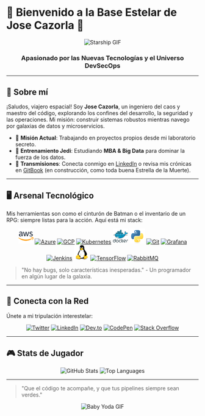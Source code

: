 # 🚀 Bienvenido a la Base Estelar de Jose Cazorla 👾

<div align="center">
  <img src="https://media.giphy.com/media/3o84stzV9QL8M2zdWU/giphy.gif" width="200" alt="Starship GIF" />
  <h3>Apasionado por las Nuevas Tecnologías y el Universo DevSecOps</h3>
</div>

---

## 🌌 Sobre mí

¡Saludos, viajero espacial! Soy **Jose Cazorla**, un ingeniero del caos y maestro del código, explorando los confines del desarrollo, la seguridad y las operaciones. Mi misión: construir sistemas robustos mientras navego por galaxias de datos y microservicios.

- 🔭 **Misión Actual**: Trabajando en proyectos propios desde mi laboratorio secreto.
- 🌱 **Entrenamiento Jedi**: Estudiando **MBA & Big Data** para dominar la fuerza de los datos.
- 📡 **Transmisiones**: Conecta conmigo en [LinkedIn](https://www.linkedin.com/in/jose-cazorla-gijón/) o revisa mis crónicas en [GitBook](https://app.gitbook.com/o/k7QYsShdQGtU4A4BIIYh/s/hRWvJhDe1Y2Q8p4jQGqV/) (en construcción, como toda buena Estrella de la Muerte).

---

## 🖥️ Arsenal Tecnológico

Mis herramientas son como el cinturón de Batman o el inventario de un RPG: siempre listas para la acción. Aquí está mi stack:

<div align="center">
  <a href="https://aws.amazon.com" target="_blank"><img src="https://raw.githubusercontent.com/devicons/devicon/master/icons/amazonwebservices/amazonwebservices-original-wordmark.svg" alt="AWS" width="40" height="40"/></a>
  <a href="https://azure.microsoft.com" target="_blank"><img src="https://www.vectorlogo.zone/logos/microsoft_azure/microsoft_azure-icon.svg" alt="Azure" width="40" height="40"/></a>
  <a href="https://cloud.google.com" target="_blank"><img src="https://www.vectorlogo.zone/logos/google_cloud/google_cloud-icon.svg" alt="GCP" width="40" height="40"/></a>
  <a href="https://kubernetes.io" target="_blank"><img src="https://www.vectorlogo.zone/logos/kubernetes/kubernetes-icon.svg" alt="Kubernetes" width="40" height="40"/></a>
  <a href="https://www.docker.com" target="_blank"><img src="https://raw.githubusercontent.com/devicons/devicon/master/icons/docker/docker-original-wordmark.svg" alt="Docker" width="40" height="40"/></a>
  <a href="https://www.python.org" target="_blank"><img src="https://raw.githubusercontent.com/devicons/devicon/master/icons/python/python-original.svg" alt="Python" width="40" height="40"/></a>
  <a href="https://git-scm.com" target="_blank"><img src="https://www.vectorlogo.zone/logos/git-scm/git-scm-icon.svg" alt="Git" width="40" height="40"/></a>
  <a href="https://grafana.com" target="_blank"><img src="https://www.vectorlogo.zone/logos/grafana/grafana-icon.svg" alt="Grafana" width="40" height="40"/></a>
  <a href="https://www.jenkins.io" target="_blank"><img src="https://www.vectorlogo.zone/logos/jenkins/jenkins-icon.svg" alt="Jenkins" width="40" height="40"/></a>
  <a href="https://www.linux.org" target="_blank"><img src="https://raw.githubusercontent.com/devicons/devicon/master/icons/linux/linux-original.svg" alt="Linux" width="40" height="40"/></a>
  <a href="https://www.tensorflow.org" target="_blank"><img src="https://www.vectorlogo.zone/logos/tensorflow/tensorflow-icon.svg" alt="TensorFlow" width="40" height="40"/></a>
  <a href="https://www.rabbitmq.com" target="_blank"><img src="https://www.vectorlogo.zone/logos/rabbitmq/rabbitmq-icon.svg" alt="RabbitMQ" width="40" height="40"/></a>
</div>

> "No hay bugs, solo características inesperadas." - Un programador en algún lugar de la galaxia.

---

## 📡 Conecta con la Red

Únete a mi tripulación interestelar:

<p align="center">
  <a href="https://twitter.com/jcazorla90" target="_blank"><img src="https://raw.githubusercontent.com/rahuldkjain/github-profile-readme-generator/master/src/images/icons/Social/twitter.svg" alt="Twitter" height="30" width="40"/></a>
  <a href="https://linkedin.com/in/jose-cazorla-gijón" target="_blank"><img src="https://raw.githubusercontent.com/rahuldkjain/github-profile-readme-generator/master/src/images/icons/Social/linked-in-alt.svg" alt="LinkedIn" height="30" width="40"/></a>
  <a href="https://dev.to/jcazorla90" target="_blank"><img src="https://cdn.jsdelivr.net/npm/simple-icons@3.0.1/icons/dev-dot-to.svg" alt="Dev.to" height="30" width="40"/></a>
  <a href="https://codepen.io/jcazorla90" target="_blank"><img src="https://raw.githubusercontent.com/rahuldkjain/github-profile-readme-generator/master/src/images/icons/Social/codepen.svg" alt="CodePen" height="30" width="40"/></a>
  <a href="https://stackoverflow.com/users/tipodeincognito" target="_blank"><img src="https://raw.githubusercontent.com/rahuldkjain/github-profile-readme-generator/master/src/images/icons/Social/stack-overflow.svg" alt="Stack Overflow" height="30" width="40"/></a>
</p>

---

## 🎮 Stats de Jugador

<div align="center">
  <img src="https://github-readme-stats.vercel.app/api?username=jcazorla90&show_icons=true&theme=radical&locale=en" alt="GitHub Stats" />
  <img src="https://github-readme-stats.vercel.app/api/top-langs/?username=jcazorla90&layout=compact&theme=radical" alt="Top Languages" />
</div>

---


> "Que el código te acompañe, y que tus pipelines siempre sean verdes."

<div align="center">
  <img src="https://media.giphy.com/media/r3knno4y8phhC/giphy.gif?cid=ecf05e47p4k7zzkvmsfnx8gt5316ruc2ie7bxl6wjlck7wol&ep=v1_gifs_search&rid=giphy.gif&ct=g" width="150" alt="Baby Yoda GIF" />
</div>

